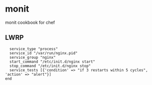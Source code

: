 monit
=====

monit cookbook for chef

LWRP
----
```monit_d 'nginx' do
  service_type "process"
  service_id "/var/run/nginx.pid"
  service_group "nginx"
  start_command "/etc/init.d/nginx start"
  stop_command "/etc/init.d/nginx stop"
  service_tests [{'condition' => "if 3 restarts within 5 cycles", 'action' => "alert"}]
end
```
